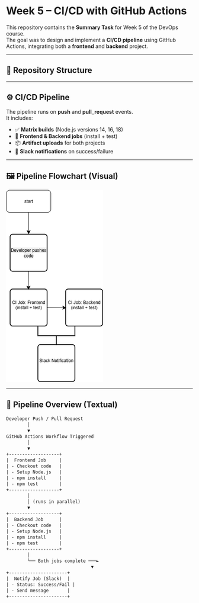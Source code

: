# Week 5 – CI/CD with GitHub Actions

This repository contains the **Summary Task** for Week 5 of the DevOps course.  
The goal was to design and implement a **CI/CD pipeline** using GitHub Actions, integrating both a **frontend** and **backend** project.

---

## 📂 Repository Structure

---

## ⚙️ CI/CD Pipeline

The pipeline runs on **push** and **pull_request** events.  
It includes:
- ✅ **Matrix builds** (Node.js versions 14, 16, 18)  
- 🔨 **Frontend & Backend jobs** (install + test)  
- 📦 **Artifact uploads** for both projects  
- 🔔 **Slack notifications** on success/failure  

---

## 🖼️ Pipeline Flowchart (Visual)

![Pipeline Flowchart](flowchart.png)

---

## 📌 Pipeline Overview (Textual)

```plaintext
Developer Push / Pull Request
        │
        ▼
GitHub Actions Workflow Triggered
        │
        ▼
+-------------------+
|  Frontend Job     |
| - Checkout code   |
| - Setup Node.js   |
| - npm install     |
| - npm test        |
+-------------------+
        │
        │ (runs in parallel)
        ▼
+-------------------+
|  Backend Job      |
| - Checkout code   |
| - Setup Node.js   |
| - npm install     |
| - npm test        |
+-------------------+
        │
        └── Both jobs complete ───►
                                ▼
+----------------------+
|  Notify Job (Slack)  |
| - Status: Success/Fail |
| - Send message       |
+----------------------+

